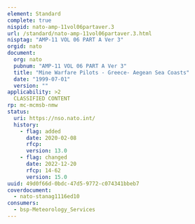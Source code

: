 ```yaml
---
element: Standard
complete: true
nispid: nato-amp-11vol06partaver.3
url: /standard/nato-amp-11vol06partaver.3.html
nisptag: "AMP-11 VOL 06 PART A Ver 3"
orgid: nato
document:
  org: nato
  pubnum: "AMP-11 VOL 06 PART A Ver 3"
  title: "Mine Warfare Pilots - Greece- Aegean Sea Coasts"
  date: "1999-07-01"
  version: ""
applicability: >2
  CLASSIFIED CONTENT
rp: mc-mcmsb-nmw
status:
  uri: https://nso.nato.int/
  history: 
    - flag: added
      date: 2020-02-08
      rfcp: 
      version: 13.0
    - flag: changed
      date: 2022-12-20
      rfcp: 14-62
      version: 15.0
uuid: 49d0f66d-0bdc-47d5-9772-c074341bbeb7
coverdocument:
  - nato-stanag1116ed10
consumers:
  - bsp-Meteorology_Services
---
```

